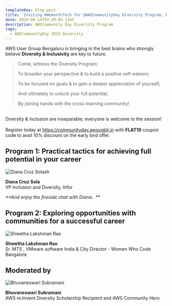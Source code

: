 ```yaml
---
templateKey: blog-post
title: 'Inviting #WomenInTech for @AWSCommunityDay Diversity Program, Register today!'
date: 2019-06-14T03:29:05.134Z
description: AWSCommunity Day Diversity Program
tags:
  - AWSCommunityDay 2019 Diversity
---
```

AWS User Group Bengaluru is bringing in the best brains who strongly believe **Diversity & Inclusivity** are key to future.

> Come, witness the Diversity Program; 
>
> To broaden your perspective & to build a positive self-esteem; 
>
> To be focused on goals & to gain a deeper appreciation of yourself; 
>
> And ultimately to unlock your full potential,
>
> By joining hands with the cross-learning community!

\
Diversity & Inclusion are inseparable;  everyone is welcome to the session!\
\
Register today at <https://communityday.awsugblr.in> with **FLAT10** coupon code to avail 10% discount on the early bird offer. 

## **Program 1:** Practical tactics for achieving full potential in your career

![Diana Cruz Solash](/img/diana.jpg)

**Diana Cruz Sola**\
VP Inclusion and Diversity, Infor

_**And enjoy the fireside chat with Diana.. **_

## Program 2: Exploring opportunities with communities for a successful career

![Shwetha Lakshman Rao](/img/shwetha.jpg)

**Shwetha Lakshman Rao**\
Sr. MTS , VMware software India & City Director - Women Who Code Bangalore

## Moderated by

![Bhuvaneswari Subramani](/img/bhuvana-pic.jpg)

**Bhuvaneswari Subramani**\
AWS re:Invent Diversity Scholarship Recipient and AWS Community Hero
